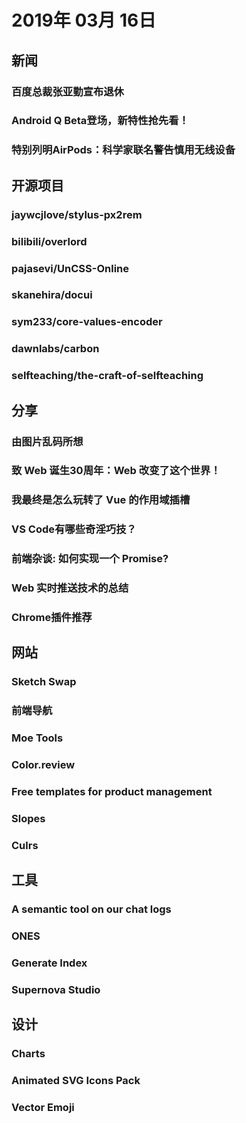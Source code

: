 # 2019年 03月 16日

## 新闻

### 百度总裁张亚勤宣布退休

<daily-item
  url="https://mp.weixin.qq.com/s/PHkOLhfmorzvXhpwPJON-A"/>

### Android Q Beta登场，新特性抢先看！

<daily-item
  note="玉刚说"
  url="https://mp.weixin.qq.com/s/eTJXAWLjGkSQ9kGTCJdzHA"/>

### 特别列明AirPods：科学家联名警告慎用无线设备

<daily-item
  note="据《每日邮报》消息，《每日邮报》刊登了一篇报道《苹果的无线耳机AirPods危险吗？》，文章称来自世界40个国家的250名科学家已联合签名，并向世卫组织和联合国发出请愿书，警告不要大量使用会发出无线辐射的、用于Wi-Fi、蓝牙和通讯的设备，其中特别列明苹果公司的AirPods无线耳机"
  url="https://www.ithome.com/0/414/186.htm"/>

## 开源项目

### jaywcjlove/stylus-px2rem

<daily-item
  note="将 Stylus 中的 px 转换成 rem"
  url="https://github.com/jaywcjlove/stylus-px2rem#readme"
  lang="CSS,JavaScript"
  watch="1"
  star="24"
  fork="3"
  :is-chinese="false"/>

### bilibili/overlord

<daily-item
  note="Overlord是哔哩哔哩基于Go语言编写的memcache和redis&amp;cluster的代理及集群管理功能，致力于提供自动化高可用的缓存服务解决方案"
  url="https://github.com/bilibili/overlord"
  lang="Go,Vue,Python,JavaScript,Shell,CSS,Other"
  watch="7"
  star="139"
  fork="16"/>

### pajasevi/UnCSS-Online

<daily-item
  note="帮你删除无用 css 样式"
  url="https://github.com/pajasevi/UnCSS-Online"
  lang="JavaScript,HTML,CSS"
  watch="8"
  star="136"
  fork="21"
  :is-chinese="false"/>

### skanehira/docui

<daily-item
  note="终端 Docker 管理工具，自带一个终端界面。使用该工具可以方便的通过界面管理 docker 不用再记那些命令"
  url="https://github.com/skanehira/docui"
  lang="Go,Other"
  watch="26"
  star="983"
  fork="41"/>

### sym233/core-values-encoder

<daily-item
  note="核心价值观编码"
  url="https://github.com/sym233/core-values-encoder"
  lang="JavaScript,HTML,CSS"
  watch="54"
  star="1595"
  fork="221"/>

### dawnlabs/carbon

<daily-item
  note="源代码语法高亮导出图片工具"
  url="https://github.com/dawnlabs/carbon"
  lang="JavaScript,CSS"
  watch="224"
  star="18809"
  fork="902"
  :is-chinese="false"/>

### selfteaching/the-craft-of-selfteaching

<daily-item
  note="李笑来的 Python 学习内容"
  url="https://github.com/selfteaching/the-craft-of-selfteaching"
  lang="Jupyter Notebook,Python"
  watch="31"
  star="240"
  fork="273"/>

## 分享

### 由图片乱码所想

<daily-item
  note="前端中的二进制以及相关操作与转换"
  url="https://juejin.im/post/5c87b2d7f265da2dce1f7e22"/>

### 致 Web 诞生30周年：Web 改变了这个世界！

<daily-item
  url="http://www.chinaw3c.org/blog-web30.html"/>

### 我最终是怎么玩转了 Vue 的作用域插槽

<daily-item
  url="https://juejin.im/post/5c8856e6e51d456b30397f31"/>

### VS Code有哪些奇淫巧技？

<daily-item
  url="https://www.zhihu.com/question/309112157"/>

### 前端杂谈: 如何实现一个 Promise?

<daily-item
  url="https://zhuanlan.zhihu.com/p/52311842"/>

### Web 实时推送技术的总结

<daily-item
  url="https://juejin.im/post/5c20e5766fb9a049b13e387b"/>

### Chrome插件推荐

<daily-item
  url="https://juejin.im/post/5c8a2f4a6fb9a04a0e2e1188"/>

## 网站

### Sketch Swap

<daily-item
  note="以画换画的一个小网站，通过绘画一副简笔画提交后可以得到别人的一幅绘画，可以观看对方绘画过程"
  url="http://www.sketchswap.com/"/>

### 前端导航

<daily-item
  note="前端开发网址导航"
  url="https://webjike.com/web.html"/>

### Moe Tools

<daily-item
  note="一个程序员工具箱"
  url="https://t.boxmoe.cn/#/"/>

### Color.review

<daily-item
  note="超棒的工具，帮你找到适用于各种地方的很漂亮的颜色"
  url="https://color.review/?ref=producthunt"
  :is-chinese="false"/>

### Free templates for product management

<daily-item
  note="一份产品管理免费资源列表"
  url="https://usefyi.com/templates/product-management/?ref=producthunt"
  :is-chinese="false"/>

### Slopes

<daily-item
  note="非常酷的网站，你可以在上面创建自己独特的线条艺术作品"
  url="https://tinkersynth.com/slopes"
  :is-chinese="false"/>

### Culrs

<daily-item
  note="一个精心制作的调色板网站"
  url="https://culrs.com/?ref=producthunt#/"
  :is-chinese="false"/>

## 工具

### A semantic tool on our chat logs

<daily-item
  note="一个用于聊天日志的语义工具"
  url="http://dailyprog.org/2018/10/16/semdee.html?repost"
  :is-chinese="false"/>

### ONES

<daily-item
  note="企业级研发管理解决方案"
  url="https://ones.ai/index.html?utm_campaign=zhihu&amp;utm_medium=cpc&amp;utm_source=zhihu&amp;utm_term=015-%E7%9F%A9%E5%BD%A2-IT%E5%85%B3%E9%94%AE%E8%AF%8D"/>

### Generate Index

<daily-item
  note="一款 VSCode 插件，为你自动生成文件索引列表，允许使用 JavaScript 自定义生成的代码"
  url="https://marketplace.visualstudio.com/items?itemName=JayFong.generate-index"/>

### Supernova Studio

<daily-item
  note="将 sketch 设计文件转为 iOS, android, react and flutter 工程"
  url="https://supernova.io/?ref=producthunt"
  :is-chinese="false"/>

## 设计

### Charts

<daily-item
  note="最全面的 sketch 图表模板，可以免费使用"
  url="https://www.ls.graphics/charts?ref=producthunt"
  :is-chinese="false"/>

### Animated SVG Icons Pack

<daily-item
  note="一组 svg 动画图标"
  url="https://outlane.co/graphics/animated-svg-icons-pack/?ref=producthunt"
  :is-chinese="false"/>

### Vector Emoji

<daily-item
  note="矢量 Emoji 表情素材"
  url="https://applypixels.com/resource/vector-emoji"
  :is-chinese="false"/>

<daily-footer/>
